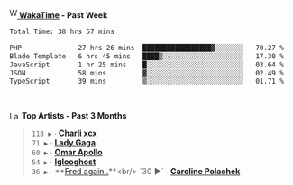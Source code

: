 <img src="https://github.com/dxnter/dxnter/assets/17434202/67b21fa4-d36d-46f9-9dec-f23d976b00ef" alt="WakaTime Logo" width="14" height="18"/><a href="https://wakatime.com/@dxnter" target="_blank"><strong> WakaTime</strong></a><strong> - Past Week</strong>

<!--START_SECTION:waka-->

```txt
Total Time: 38 hrs 57 mins

PHP              27 hrs 26 mins  █████████████████▓░░░░░░░   70.27 %
Blade Template   6 hrs 45 mins   ████▒░░░░░░░░░░░░░░░░░░░░   17.30 %
JavaScript       1 hr 25 mins    █░░░░░░░░░░░░░░░░░░░░░░░░   03.64 %
JSON             58 mins         ▓░░░░░░░░░░░░░░░░░░░░░░░░   02.49 %
TypeScript       39 mins         ▒░░░░░░░░░░░░░░░░░░░░░░░░   01.71 %
```

<!--END_SECTION:waka-->

<br/>

<!--START_LASTFM_ARTISTS:{"period": "3month", "rows": 6}-->
<a href="https://last.fm" target="_blank"><img src="https://user-images.githubusercontent.com/17434202/215290617-e793598d-d7c9-428f-9975-156db1ba89cc.svg" alt="Last.fm Logo" width="18" height="13"/></a> **Top Artists - Past 3 Months**

> `118 ▶️` ∙ **[Charli xcx](https://www.last.fm/music/Charli+xcx)**<br/>
> `71 ▶️` ∙ **[Lady Gaga](https://www.last.fm/music/Lady+Gaga)**<br/>
> `60 ▶️` ∙ **[Omar Apollo](https://www.last.fm/music/Omar+Apollo)**<br/>
> `54 ▶️` ∙ **[Iglooghost](https://www.last.fm/music/Iglooghost)**<br/>
> `36 ▶️` ∙ **[Fred again..](https://www.last.fm/music/Fred+again..)**<br/>
> `30 ▶️` ∙ **[Caroline Polachek](https://www.last.fm/music/Caroline+Polachek)**<br/>
<!--END_LASTFM_ARTISTS-->
